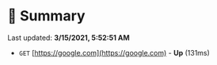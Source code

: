 # 📖 Summary
Last updated: **3/15/2021, 5:52:51 AM**

- `GET` [https://google.com](https://google.com) - **Up** (131ms)
